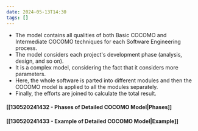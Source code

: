 ```yaml
---
date: 2024-05-13T14:30
tags: []
---
```

- The model contains all qualities of both Basic COCOMO and Intermediate COCOMO techniques for each Software Engineering process. 
- The model considers each project's development phase (analysis, design, and so on). 
- It is a complex model, considering the fact that it considers more parameters. 
- Here, the whole software is parted into different modules and then the COCOMO model is applied to all the modules separately. 
- Finally, the efforts are joined to calculate the total result.
#### [[130520241432 - Phases of Detailed COCOMO Model|Phases]]
#### [[130520241433 - Example of Detailed COCOMO Model|Example]]
